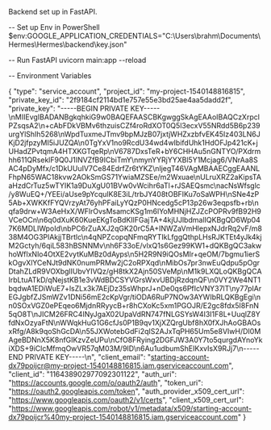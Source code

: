 Backend set up in FastAPI.

-- Set up Env in PowerShell
$env:GOOGLE_APPLICATION_CREDENTIALS="C:\Users\brahm\Documents\Hermes\Hermes\backend\key.json"


-- Run FastAPI
 uvicorn main:app --reload

-- Environment Variables

{
  "type": "service_account",
  "project_id": "my-project-1540148816815",
  "private_key_id": "2f9184cf2114bd1e757e55e3bd25ae4aa5dadd2f",
  "private_key": "-----BEGIN PRIVATE KEY-----\nMIIEvgIBADANBgkqhkiG9w0BAQEFAASCBKgwggSkAgEAAoIBAQCzXrpclPZsqsA2\n+cAbFDkVBMv6thzuisCZf4roRdXOT0Q5l3ecxV55NRdd5B6p239urgYlShIh5268\nWpdTuxmeJTmv9bpMJzB07jxtjWHZxzbfvEK45Iz403LN6JKjD2jfpzyMI5iJUZQA\n0TgYxV1no9RcdU34wd4wIbifdUhk1HdOFJp421cK+jUHadZPvtqmA4HTXKGTqeRp\nV6787DxsTeR+bY6CHHAu5nGNTYO/PXdrmhh611QRseklF9Q0J1INVZfB9ICbiTmY\nmynYYRjYYXBl5Y1Mcjag6/VNrAa8SAC4pDyMfx/c1DkUUuIV7Ce84EdrfZr6tYKZ\nIjegT46VAgMBAAECggEAANLFhpN65WAC18kvw2AOkSmGS71YwiaMZSEe/m2Wxuae\nULruXRZ2aKipsTAaHzdCrTuz5wTYIK1a9DuXgU01BVw0vWcihr6aTl+rJSAEQsmc\nacNsWfsglc/y8WuEQ+/YEEi/aUse9pYcqulK8E3iL/trbJY408tOBFIKu7oSaWPH\nSNe4zP5Ab+XWKKfFYQVrzyAt76yhPFaiLyYQzP0HNcedg5cP13p26w3eqpsfb+rb\nqfa9drw+W3AeHxX/WFlrOvsMsamcKSg1m6lYoMHNjHZJZcPOPRv9fB92H9VCeOCn\n6q0dXuK60KueEKgToBdKIlFGajTA+4kjUJlbdmalIQKBgQD6Wp047K6MDLIWpoId\nbPC6rZuAXJ2qGK20rC5A+INWZaVmHlepxNJdrRq2vF/m838M4OG3PlAkjjTBrtlc\n4qNPZcopqNFmqRYTIkLfggQthpLHsRJKTEt4yJk4kjM2Gctyh/6qiL583hBSNNMv\nh6F33oE/vlxQ1s6Gez99KW1+dQKBgQC3akwhoWfIxNlo4OtXE2vytKuMBz0dAyps\n5H2R9N9iQOsMIr+qeOM/7bgmu1ierSkOgvXlYCeNJt9dNK0numPRMw2jC2oRPXqd\nMibOs7pr3nwEuQdpu5pOgrDtahZLdR9VOXbglIUbvYIVQz/gH8tkX2Ajn50SVeMp\nM1k9LXQLoQKBgQCAIrbLtuATkD/qNejstKB1e3vWdBDCSYVGrsWxvUBDjRzdqnQF\n0VY2We4NT1bqdwA1EDiWuE7+lsZLx3k7AEjDz35sWhprJ+nDe0qs6PfIcVNY37lT\ny77pIArEGJgbfZJSmWZv1DNi56mE2cKpVgr/tiODA6RuP7NOw3AYWIbRLQKBgEgi\nn0SOxVGZ0ePEqeo6MjdnRRyycB+r8hCXoKc5xm1PGOJR/E2gc8fdx5I8FnN5qO8T\nJICM26FRC4INyJgaX02UpaVdRN747fNLGSYsW4I3I1F8L+UuqlZ8YfdNxOzyaFtN\nWWqkHuG1G6cfJs0P1B9qv1XjXZQrgUbf8hX0fXJhAoGBAOsxRfg/A8k9qoShGcDA\n55JXWotebGdFi2qIS2AJxTqPH65Um5e8VIwH/DI0MAgeBDNnX5K8nfGIKzvZeUPu\nCfO8FRying2DGFJW3A0Y7to5qurgdAYnoYkiXDS+9iClcMfmqOwVR57qM03M/9ID\n6Au1udbumShEIKxvIsX9RJj7\n-----END PRIVATE KEY-----\n",
  "client_email": "starting-account-dx79poijcr@my-project-1540148816815.iam.gserviceaccount.com",
  "client_id": "116438902977092301122",
  "auth_uri": "https://accounts.google.com/o/oauth2/auth",
  "token_uri": "https://oauth2.googleapis.com/token",
  "auth_provider_x509_cert_url": "https://www.googleapis.com/oauth2/v1/certs",
  "client_x509_cert_url": "https://www.googleapis.com/robot/v1/metadata/x509/starting-account-dx79poijcr%40my-project-1540148816815.iam.gserviceaccount.com"
}